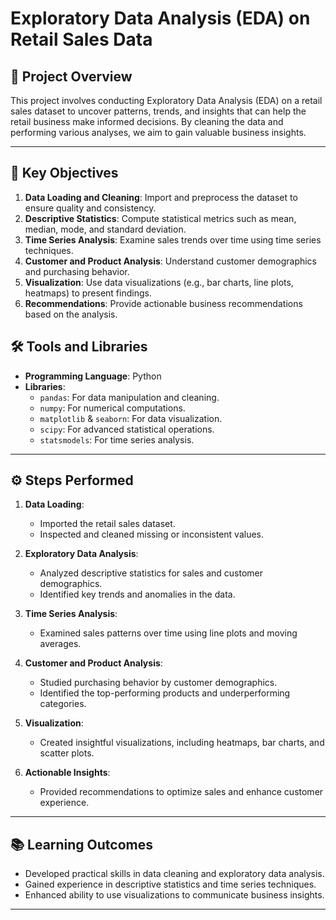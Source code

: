 # Exploratory Data Analysis (EDA) on Retail Sales Data

## 📄 Project Overview
This project involves conducting Exploratory Data Analysis (EDA) on a retail sales dataset to uncover patterns, trends, and insights that can help the retail business make informed decisions. By cleaning the data and performing various analyses, we aim to gain valuable business insights.

---

## 🔑 Key Objectives
1. **Data Loading and Cleaning**: Import and preprocess the dataset to ensure quality and consistency.
2. **Descriptive Statistics**: Compute statistical metrics such as mean, median, mode, and standard deviation.
3. **Time Series Analysis**: Examine sales trends over time using time series techniques.
4. **Customer and Product Analysis**: Understand customer demographics and purchasing behavior.
5. **Visualization**: Use data visualizations (e.g., bar charts, line plots, heatmaps) to present findings.
6. **Recommendations**: Provide actionable business recommendations based on the analysis.

## 🛠️ Tools and Libraries
- **Programming Language**: Python
- **Libraries**:
  - `pandas`: For data manipulation and cleaning.
  - `numpy`: For numerical computations.
  - `matplotlib` & `seaborn`: For data visualization.
  - `scipy`: For advanced statistical operations.
  - `statsmodels`: For time series analysis.

---

## ⚙️ Steps Performed
1. **Data Loading**:
   - Imported the retail sales dataset.
   - Inspected and cleaned missing or inconsistent values.

2. **Exploratory Data Analysis**:
   - Analyzed descriptive statistics for sales and customer demographics.
   - Identified key trends and anomalies in the data.

3. **Time Series Analysis**:
   - Examined sales patterns over time using line plots and moving averages.

4. **Customer and Product Analysis**:
   - Studied purchasing behavior by customer demographics.
   - Identified the top-performing products and underperforming categories.

5. **Visualization**:
   - Created insightful visualizations, including heatmaps, bar charts, and scatter plots.

6. **Actionable Insights**:
   - Provided recommendations to optimize sales and enhance customer experience.

---

## 📚 Learning Outcomes
- Developed practical skills in data cleaning and exploratory data analysis.
- Gained experience in descriptive statistics and time series techniques.
- Enhanced ability to use visualizations to communicate business insights.

---

  
